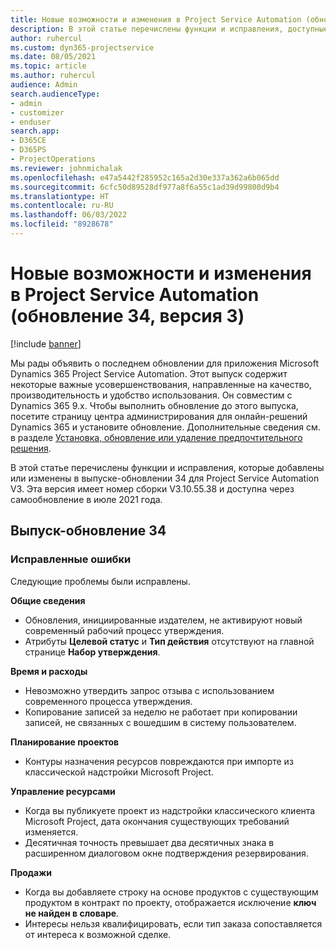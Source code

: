 ```yaml
---
title: Новые возможности и изменения в Project Service Automation (обновление 34, версия 3)
description: В этой статье перечислены функции и исправления, доступные в выпуске-обновлении 34 для Project Service Automation, V3.
author: ruhercul
ms.custom: dyn365-projectservice
ms.date: 08/05/2021
ms.topic: article
ms.author: ruhercul
audience: Admin
search.audienceType:
- admin
- customizer
- enduser
search.app:
- D365CE
- D365PS
- ProjectOperations
ms.reviewer: johnmichalak
ms.openlocfilehash: e47a5442f285952c165a2d30e337a362a6b065dd
ms.sourcegitcommit: 6cfc50d89528df977a8f6a55c1ad39d99800d9b4
ms.translationtype: HT
ms.contentlocale: ru-RU
ms.lasthandoff: 06/03/2022
ms.locfileid: "8928678"
---
```

# <a name="whats-new-or-changed-in-project-service-automation-update-release-34-v3"></a>Новые возможности и изменения в Project Service Automation (обновление 34, версия 3)

[!include [banner](../includes/psa-now-project-operations.md)]

Мы рады объявить о последнем обновлении для приложения Microsoft Dynamics 365 Project Service Automation. Этот выпуск содержит некоторые важные усовершенствования, направленные на качество, производительность и удобство использования. Он совместим с Dynamics 365 9.x. Чтобы выполнить обновление до этого выпуска, посетите страницу центра администрирования для онлайн-решений Dynamics 365 и установите обновление. Дополнительные сведения см. в разделе [Установка, обновление или удаление предпочтительного решения](/power-platform/admin/install-remove-preferred-solution).

В этой статье перечислены функции и исправления, которые добавлены или изменены в выпуске-обновлении 34 для Project Service Automation V3. Эта версия имеет номер сборки V3.10.55.38 и доступна через самообновление в июле 2021 года.

## <a name="update-release-34"></a>Выпуск-обновление 34

### <a name="bug-fixes"></a>Исправленные ошибки
Следующие проблемы были исправлены.

**Общие сведения**

- Обновления, инициированные издателем, не активируют новый современный рабочий процесс утверждения.
- Атрибуты **Целевой статус** и **Тип действия** отсутствуют на главной странице **Набор утверждения**.

**Время и расходы**

- Невозможно утвердить запрос отзыва с использованием современного процесса утверждения.
- Копирование записей за неделю не работает при копировании записей, не связанных с вошедшим в систему пользователем.

**Планирование проектов**

- Контуры назначения ресурсов повреждаются при импорте из классической надстройки Microsoft Project.

**Управление ресурсами**

- Когда вы публикуете проект из надстройки классического клиента Microsoft Project, дата окончания существующих требований изменяется.
- Десятичная точность превышает два десятичных знака в расширенном диалоговом окне подтверждения резервирования.

**Продажи**

- Когда вы добавляете строку на основе продуктов с существующим продуктом в контракт по проекту, отображается исключение **ключ не найден в словаре**.
- Интересы нельзя квалифицировать, если тип заказа сопоставляется от интереса к возможной сделке.
